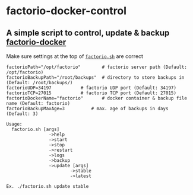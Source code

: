 # factorio-docker-control
## A simple script to control, update & backup [factorio-docker](https://github.com/factoriotools/factorio-docker)

Make sure settings at the top of [`factorio.sh`](factorio.sh) are correct
```
factorioPath="/opt/factorio"		# factorio server path (Default: /opt/factorio)
factorioBackupPath="/root/backups"	# directory to store backups in (Default: /root/backups/)
factorioUDP=34197			# factorio UDP port (Default: 34197)
factorioTCP=27015			# factorio TCP port (Default: 27015)
factorioDockerName="factorio"		# docker container & backup file name (Default: factorio)
factorioBackupMaxAge=3			# max. age of backups in days (Default: 3)
```

```
Usage:
  factorio.sh [args]
                ->help
                ->start
                ->stop
                ->restart
                ->logs
                ->backup
                ->update [args]
                        ->stable
                        ->latest

Ex. ./factorio.sh update stable
```
